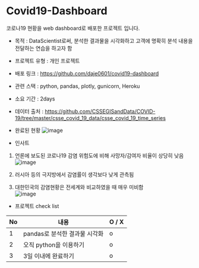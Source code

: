 # Covid19-Dashboard
코로나19 현황을 web dashboard로 배포한 프로젝트 입니다. 


- 목적 : DataScientist로써, 분석한 결과물을 시각화하고 고객에 명확히 분석 내용을 전달하는 연습을 하고자 함   
  
- 프로젝트 유형 : 개인 프로젝트   
  
- 배포 링크 : https://github.com/daje0601/covid19-dashboard  
  
- 관련 스택 : python, pandas, plotly, gunicorn, Heroku  
  
- 소요 기간 : 2days  
  
- 데이터 출처 : https://github.com/CSSEGISandData/COVID-19/tree/master/csse_covid_19_data/csse_covid_19_time_series  

- 완료된 현황
![image](https://user-images.githubusercontent.com/73736988/126945853-3b8f75bb-5ab0-4792-85c6-9af778fce68f.png)

- 인사트 
 1. 언론에 보도된 코로나19 감염 위험도에 비해 사망자/감여자 비율이 상당히 낮음   
 ![image](https://user-images.githubusercontent.com/73736988/126946230-49364c17-41ec-431f-ac87-cec7b28a9bd9.png)

 2. 러시아 등의 극지방에서 감염률이 생각보다 낮게 관측됨  
 3. 대한민국의 감염현황은 전세계와 비교하였을 때 매우 미비함   
 ![image](https://user-images.githubusercontent.com/73736988/126946176-8601dc0d-019d-411a-a899-d85d05a5bd60.png)



- 프로젝트 check list   

|No|내용| O / X |  
|------|---|---|  
| 1 | pandas로 분석한 결과물 시각화 | o |  
| 2 | 오직 python을 이용하기 | o |  
| 3 | 3일 이내에 완료하기 | o |  
